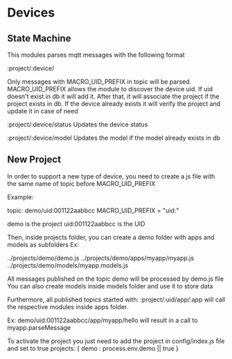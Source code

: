 
# Devices

## State Machine
This modules parses mqtt messages with the following format

:project/:device/

Only messages with MACRO_UID_PREFIX in topic will be parsed.
MACRO_UID_PREFIX allows the module to discover the device uid.
If uid doesn't exist in db it will add it.
After that, it will associate the project if the project exists in db.
If the device already exists it will verify the project and update it in case of need

:project/:device/status
Updates the device status

:project/:device/model
Updates the model if the model already exists in db


## New Project

In order to support a new type of device, you need to create a js file with the same name of topic before MACRO_UID_PREFIX

Example:

topic: demo/uid:001122aabbcc
MACRO_UID_PREFIX = "uid:"

demo is the project
uid:001122aabbcc is the UID

Then, inside projects folder, you can create a demo folder with apps and models as subfolders
Ex:

../projects/demo/demo.js
../projects/demo/apps/myapp/myapp.js
../projects/demo/models/myapp.models.js

All messages published on the topic demo will be processed by demo.js file
You can also create models inside models folder and use it to store data

Furthermore, all published topics started with:
:project/:uid/app/:app
will call the respective modules inside apps folder.

Ex:
demo/uid:001122aabbcc/app/myapp/hello
will result in a call to myapp.parseMessage

To activate the project you just need to add the project in config/index.js file and set to true
projects: {
	demo : process.env.demo || true
}




